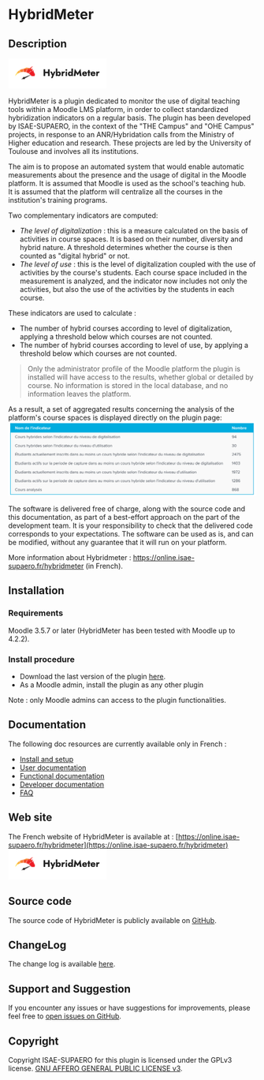 # HybridMeter

## Description
![Logo](doc/images/hybridmeter-logo.png)

HybridMeter is a plugin dedicated to monitor the use of digital teaching tools within a Moodle LMS platform,
in order to collect standardized hybridization indicators on a regular basis. 
The plugin has been developed by ISAE-SUPAERO, in the context of the "THE Campus" and "OHE Campus" projects, 
in response to an ANR/Hybridation calls from the Ministry of Higher education and research. 
These projects are led by the University of Toulouse and involves all its institutions.

The aim is to propose an automated system that would enable automatic measurements about the presence and 
the usage of digital in the Moodle platform. 
It is assumed that Moodle is used as the school's teaching hub.  
It is assumed that the platform will centralize all the courses in the institution's training programs.

Two complementary indicators are computed:
* _The level of digitalization_ : this is a measure calculated on the basis of activities in course spaces. 
It is based on their number, diversity and hybrid nature. 
A threshold determines whether the course is then counted as "digital hybrid" or not.
* _The level of use_ : this is the level of digitalization coupled with the use of activities by the course's students. 
Each course space included in the measurement is analyzed, and the indicator now includes not only the activities, 
but also the use of the activities by the students in each course.

These indicators are used to calculate :
* The number of hybrid courses according to level of digitalization, 
applying a threshold below which courses are not counted.
* The number of hybrid courses according to level of use, by applying a threshold below which courses are not counted.


> Only the administrator profile of the Moodle platform the plugin is installed will have access to the results, 
whether global or detailed by course. 
No information is stored in the local database, and no information leaves the platform.

As a result, a set of aggregated results concerning the analysis of the platform's course spaces is displayed 
directly on the plugin page:
![Aggregated results](doc/images/hybridmeter-agregated-results.png)

The software is delivered free of charge, along with the source code and this documentation, 
as part of a best-effort approach on the part of the development team. 
It is your responsibility to check that the delivered code corresponds to your expectations. 
The software can be used as is, and can be modified, without any guarantee that it will run on your platform.

More information about Hybridmeter : https://online.isae-supaero.fr/hybridmeter (in French).

## Installation
### Requirements
Moodle 3.5.7 or later (HybridMeter has been tested with Moodle up to 4.2.2).
### Install procedure
* Download the last version of the plugin [here](https://online.isae-supaero.fr/resources/hybridmeter/download/report_hybridmeter.zip).
* As a Moodle admin, install the plugin as any other plugin

Note : only Moodle admins can access to the plugin functionalities.

## Documentation
The following doc resources are currently available only in French :
* [Install and setup](doc/doc_installation.md)
* [User documentation](doc/doc_utilisateur.md)
* [Functional documentation](doc/doc_fonctionnelle.md)
* [Developer documentation](doc/doc_developpeur.md)
* [FAQ](doc/faq.md)

## Web site
The French website of HybridMeter is available at : [https://online.isae-supaero.fr/hybridmeter](https://online.isae-supaero.fr/hybridmeter) \
[![Logo](doc/images/hybridmeter-logo.png)](https://online.isae-supaero.fr/hybridmeter)

## Source code
The source code of HybridMeter is publicly available on [GitHub](https://github.com/ISAE-SUPAERO-IDEA/moodle-report_hybridmeter).

## ChangeLog
The change log is available [here](CHANGES.md).

## Support and Suggestion
If you encounter any issues or have suggestions for improvements, please feel free to [open issues on GitHub](https://github.com/ISAE-SUPAERO-IDEA/moodle-report_hybridmeter/issues).



## Copyright
Copyright ISAE-SUPAERO for this plugin is licensed under the GPLv3 license. [GNU AFFERO GENERAL PUBLIC LICENSE v3](LICENSE.md).